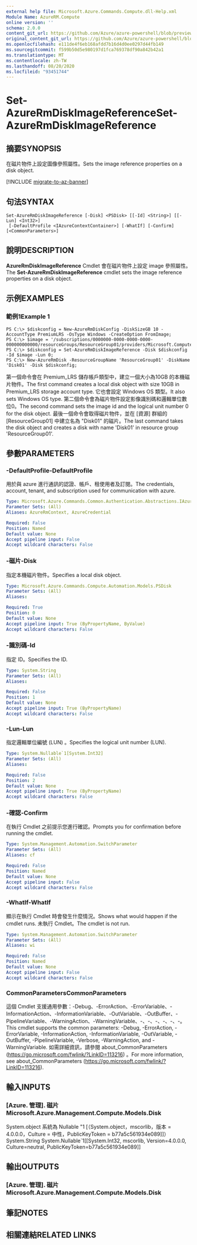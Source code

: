 ```yaml
---
external help file: Microsoft.Azure.Commands.Compute.dll-Help.xml
Module Name: AzureRM.Compute
online version: ''
schema: 2.0.0
content_git_url: https://github.com/Azure/azure-powershell/blob/preview/src/ResourceManager/Compute/Stack/Commands.Compute/help/Set-AzureRmDiskImageReference.md
original_content_git_url: https://github.com/Azure/azure-powershell/blob/preview/src/ResourceManager/Compute/Stack/Commands.Compute/help/Set-AzureRmDiskImageReference.md
ms.openlocfilehash: e111de4f6eb168afdd7b16d4d0ee0297d44fb149
ms.sourcegitcommit: f599b50d5e980197d1fca769378df90a842b42a1
ms.translationtype: MT
ms.contentlocale: zh-TW
ms.lasthandoff: 08/20/2020
ms.locfileid: "93451744"
---
```

# <span data-ttu-id="0047a-101">Set-AzureRmDiskImageReference</span><span class="sxs-lookup"><span data-stu-id="0047a-101">Set-AzureRmDiskImageReference</span></span>

## <span data-ttu-id="0047a-102">摘要</span><span class="sxs-lookup"><span data-stu-id="0047a-102">SYNOPSIS</span></span>
<span data-ttu-id="0047a-103">在磁片物件上設定圖像參照屬性。</span><span class="sxs-lookup"><span data-stu-id="0047a-103">Sets the image reference properties on a disk object.</span></span>

[!INCLUDE [migrate-to-az-banner](../../includes/migrate-to-az-banner.md)]

## <span data-ttu-id="0047a-104">句法</span><span class="sxs-lookup"><span data-stu-id="0047a-104">SYNTAX</span></span>

```
Set-AzureRmDiskImageReference [-Disk] <PSDisk> [[-Id] <String>] [[-Lun] <Int32>]
 [-DefaultProfile <IAzureContextContainer>] [-WhatIf] [-Confirm] [<CommonParameters>]
```

## <span data-ttu-id="0047a-105">說明</span><span class="sxs-lookup"><span data-stu-id="0047a-105">DESCRIPTION</span></span>
<span data-ttu-id="0047a-106">**AzureRmDiskImageReference** Cmdlet 會在磁片物件上設定 image 參照屬性。</span><span class="sxs-lookup"><span data-stu-id="0047a-106">The **Set-AzureRmDiskImageReference** cmdlet sets the image reference properties on a disk object.</span></span>

## <span data-ttu-id="0047a-107">示例</span><span class="sxs-lookup"><span data-stu-id="0047a-107">EXAMPLES</span></span>

### <span data-ttu-id="0047a-108">範例1</span><span class="sxs-lookup"><span data-stu-id="0047a-108">Example 1</span></span>
```
PS C:\> $diskconfig = New-AzureRmDiskConfig -DiskSizeGB 10 -AccountType PremiumLRS -OsType Windows -CreateOption FromImage;
PS C:\> $image = '/subscriptions/0000000-0000-0000-0000-000000000000/resourceGroups/ResourceGroup01/providers/Microsoft.Compute/images/TestImage123';        
PS C:\> $diskconfig = Set-AzureRmDiskImageReference -Disk $diskconfig -Id $image -Lun 0;
PS C:\> New-AzureRmDisk -ResourceGroupName 'ResourceGroup01' -DiskName 'Disk01' -Disk $diskconfig;
```

<span data-ttu-id="0047a-109">第一個命令會在 Premium_LRS 儲存帳戶類型中，建立一個大小為10GB 的本機磁片物件。</span><span class="sxs-lookup"><span data-stu-id="0047a-109">The first command creates a local disk object with size 10GB in Premium_LRS storage account type.</span></span>  <span data-ttu-id="0047a-110">它也會設定 Windows OS 類型。</span><span class="sxs-lookup"><span data-stu-id="0047a-110">It also sets Windows OS type.</span></span>
<span data-ttu-id="0047a-111">第二個命令會為磁片物件設定影像識別碼和邏輯單位數位0。</span><span class="sxs-lookup"><span data-stu-id="0047a-111">The second command sets the image id and the logical unit number 0 for the disk object.</span></span>
<span data-ttu-id="0047a-112">最後一個命令會取得磁片物件，並在 [資源] 群組的 [ResourceGroup01] 中建立名為 "Disk01" 的磁片。</span><span class="sxs-lookup"><span data-stu-id="0047a-112">The last command takes the disk object and creates a disk with name 'Disk01' in resource group 'ResourceGroup01'.</span></span>

## <span data-ttu-id="0047a-113">參數</span><span class="sxs-lookup"><span data-stu-id="0047a-113">PARAMETERS</span></span>

### <span data-ttu-id="0047a-114">-DefaultProfile</span><span class="sxs-lookup"><span data-stu-id="0047a-114">-DefaultProfile</span></span>
<span data-ttu-id="0047a-115">用於與 azure 進行通訊的認證、帳戶、租使用者及訂閱。</span><span class="sxs-lookup"><span data-stu-id="0047a-115">The credentials, account, tenant, and subscription used for communication with azure.</span></span>

```yaml
Type: Microsoft.Azure.Commands.Common.Authentication.Abstractions.IAzureContextContainer
Parameter Sets: (All)
Aliases: AzureRmContext, AzureCredential

Required: False
Position: Named
Default value: None
Accept pipeline input: False
Accept wildcard characters: False
```

### <span data-ttu-id="0047a-116">-磁片</span><span class="sxs-lookup"><span data-stu-id="0047a-116">-Disk</span></span>
<span data-ttu-id="0047a-117">指定本機磁片物件。</span><span class="sxs-lookup"><span data-stu-id="0047a-117">Specifies a local disk object.</span></span>

```yaml
Type: Microsoft.Azure.Commands.Compute.Automation.Models.PSDisk
Parameter Sets: (All)
Aliases: 

Required: True
Position: 0
Default value: None
Accept pipeline input: True (ByPropertyName, ByValue)
Accept wildcard characters: False
```

### <span data-ttu-id="0047a-118">-識別碼</span><span class="sxs-lookup"><span data-stu-id="0047a-118">-Id</span></span>
<span data-ttu-id="0047a-119">指定 ID。</span><span class="sxs-lookup"><span data-stu-id="0047a-119">Specifies the ID.</span></span>

```yaml
Type: System.String
Parameter Sets: (All)
Aliases: 

Required: False
Position: 1
Default value: None
Accept pipeline input: True (ByPropertyName)
Accept wildcard characters: False
```

### <span data-ttu-id="0047a-120">-Lun</span><span class="sxs-lookup"><span data-stu-id="0047a-120">-Lun</span></span>
<span data-ttu-id="0047a-121">指定邏輯單位編號 (LUN) 。</span><span class="sxs-lookup"><span data-stu-id="0047a-121">Specifies the logical unit number (LUN).</span></span>

```yaml
Type: System.Nullable`1[System.Int32]
Parameter Sets: (All)
Aliases: 

Required: False
Position: 2
Default value: None
Accept pipeline input: True (ByPropertyName)
Accept wildcard characters: False
```

### <span data-ttu-id="0047a-122">-確認</span><span class="sxs-lookup"><span data-stu-id="0047a-122">-Confirm</span></span>
<span data-ttu-id="0047a-123">在執行 Cmdlet 之前提示您進行確認。</span><span class="sxs-lookup"><span data-stu-id="0047a-123">Prompts you for confirmation before running the cmdlet.</span></span>

```yaml
Type: System.Management.Automation.SwitchParameter
Parameter Sets: (All)
Aliases: cf

Required: False
Position: Named
Default value: None
Accept pipeline input: False
Accept wildcard characters: False
```

### <span data-ttu-id="0047a-124">-WhatIf</span><span class="sxs-lookup"><span data-stu-id="0047a-124">-WhatIf</span></span>
<span data-ttu-id="0047a-125">顯示在執行 Cmdlet 時會發生什麼情況。</span><span class="sxs-lookup"><span data-stu-id="0047a-125">Shows what would happen if the cmdlet runs.</span></span> <span data-ttu-id="0047a-126">未執行 Cmdlet。</span><span class="sxs-lookup"><span data-stu-id="0047a-126">The cmdlet is not run.</span></span>

```yaml
Type: System.Management.Automation.SwitchParameter
Parameter Sets: (All)
Aliases: wi

Required: False
Position: Named
Default value: None
Accept pipeline input: False
Accept wildcard characters: False
```

### <span data-ttu-id="0047a-127">CommonParameters</span><span class="sxs-lookup"><span data-stu-id="0047a-127">CommonParameters</span></span>
<span data-ttu-id="0047a-128">這個 Cmdlet 支援通用參數：-Debug、-ErrorAction、-ErrorVariable、-InformationAction、-InformationVariable、-OutVariable、-OutBuffer、-PipelineVariable、-WarningAction、-WarningVariable、-、-、-、-、-、-。</span><span class="sxs-lookup"><span data-stu-id="0047a-128">This cmdlet supports the common parameters: -Debug, -ErrorAction, -ErrorVariable, -InformationAction, -InformationVariable, -OutVariable, -OutBuffer, -PipelineVariable, -Verbose, -WarningAction, and -WarningVariable.</span></span> <span data-ttu-id="0047a-129">如需詳細資訊，請參閱 about_CommonParameters (https://go.microsoft.com/fwlink/?LinkID=113216) 。</span><span class="sxs-lookup"><span data-stu-id="0047a-129">For more information, see about_CommonParameters (https://go.microsoft.com/fwlink/?LinkID=113216).</span></span>

## <span data-ttu-id="0047a-130">輸入</span><span class="sxs-lookup"><span data-stu-id="0047a-130">INPUTS</span></span>

### <span data-ttu-id="0047a-131">[Azure. 管理]. 磁片</span><span class="sxs-lookup"><span data-stu-id="0047a-131">Microsoft.Azure.Management.Compute.Models.Disk</span></span>
<span data-ttu-id="0047a-132">System.object 系統為 Nullable "1 [（System.object，mscorlib，版本 = 4.0.0.0，Culture = 中性，PublicKeyToken = b77a5c561934e089]]）</span><span class="sxs-lookup"><span data-stu-id="0047a-132">System.String System.Nullable\`1[[System.Int32, mscorlib, Version=4.0.0.0, Culture=neutral, PublicKeyToken=b77a5c561934e089]]</span></span>

## <span data-ttu-id="0047a-133">輸出</span><span class="sxs-lookup"><span data-stu-id="0047a-133">OUTPUTS</span></span>

### <span data-ttu-id="0047a-134">[Azure. 管理]. 磁片</span><span class="sxs-lookup"><span data-stu-id="0047a-134">Microsoft.Azure.Management.Compute.Models.Disk</span></span>

## <span data-ttu-id="0047a-135">筆記</span><span class="sxs-lookup"><span data-stu-id="0047a-135">NOTES</span></span>

## <span data-ttu-id="0047a-136">相關連結</span><span class="sxs-lookup"><span data-stu-id="0047a-136">RELATED LINKS</span></span>

